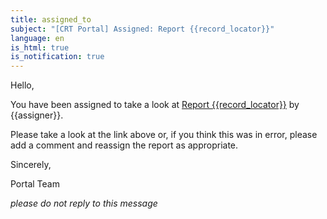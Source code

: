 ```yaml
---
title: assigned_to
subject: "[CRT Portal] Assigned: Report {{record_locator}}"
language: en
is_html: true
is_notification: true
---
```


Hello,

You have been assigned to take a look at <a href="/form/view/{{report.id}}">Report {{record_locator}}</a> by {{assigner}}.

Please take a look at the link above or, if you think this was in error, please add a comment and reassign the report as appropriate.

Sincerely,

Portal Team

_please do not reply to this message_
